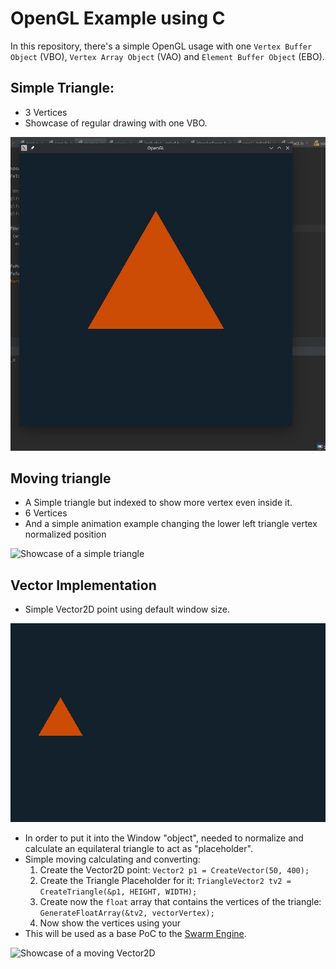 # OpenGL Example using C

In this repository, there's a simple OpenGL usage with one `Vertex Buffer Object` (VBO),
`Vertex Array Object` (VAO) and `Element Buffer Object` (EBO).

## Simple Triangle:

- 3 Vertices
- Showcase of regular drawing with one VBO.

<img src="/resources/static_image.png" alt="Showcase of a simple triangle"/>

## Moving triangle

- A Simple triangle but indexed to show more vertex even inside it.
- 6 Vertices
- And a simple animation example changing the lower left triangle vertex normalized position

<img src="/resources/openggif.gif" alt="Showcase of a simple triangle"/>

## Vector Implementation

- Simple Vector2D point using default window size.

<img src="/resources/vector.png" alt="Showcase of a equilateral Vector2D Triangle"/>

- In order to put it into the Window "object", needed to normalize and calculate an
  equilateral triangle to act as "placeholder".
- Simple moving calculating and converting:
    1. Create the Vector2D point: `Vector2 p1 = CreateVector(50, 400);`
    2. Create the Triangle Placeholder for it: `TriangleVector2 tv2 = CreateTriangle(&p1, HEIGHT, WIDTH);`
    3. Create now the `float` array that contains the vertices of the
       triangle: `GenerateFloatArray(&tv2, vectorVertex);`
    4. Now show the vertices using your  
- This will be used as a base PoC to the <a href="https://github.com/Beloin/SwarmEngine">Swarm Engine</a>.

<img src="/resources/vector.gif" alt="Showcase of a moving Vector2D"/>
